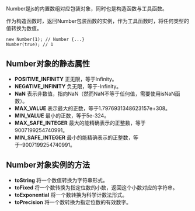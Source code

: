 Number是js的内置数组对应包装对象，同时也是构造函数与工具函数。

作为构造函数时，返回Number包装函数的实例，作为工具函数时，将任何类型的值转换为数值。

```
new Number(1); // Number {...}
Number(true); // 1
```

## Number对象的静态属性

* **POSITIVE_INFINITY** 正无限，等于Infinity。
* **NEGATIVE_INFINITY** 负无限，等于-Infinity。
* **NaN** 表示非数值，指向NaN（然而NaN不等于任何值，需要使用isNaN函数）。
* **MAX_VALUE** 表示最大的正数，等于1.7976931348623157e+308。
* **MIN_VALUE** 最小的正数，等于5e-324。
* **MAX_SAFE_INTEGER** 最大的能精确表示的正整数，等于9007199254740991。
* **MIN_SAFE_INTEGER** 最小的能精确表示的正整数，等于-9007199254740991。

## Number对象实例的方法

* **toString** 将一个数值转换为字符串形式。
* **toFixed** 将一个数转换为指定位数的小数，返回这个小数对应的字符串。
* **toExponential** 将一个数转换为科学计数法形式。
* **toPrecision** 将一个数转换为指定位数的有效数字。
